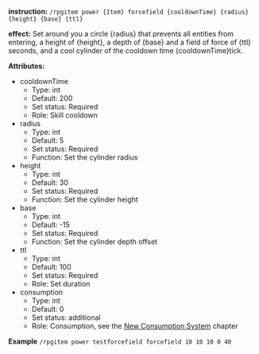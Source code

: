**instruction:**
`/rpgitem power {Item} forcefield {cooldownTime} {radius} {height} {base} {ttl}`

**effect:**
   Set around you a circle {radius} that prevents all entities from entering, a height of {height}, a depth of {base} and a field of force of {ttl} seconds, and a cool cylinder of the cooldown time {cooldownTime}tick.

**Attributes:**
- cooldownTime
  - Type: int
  - Default: 200
  - Set status: Required
  - Role: Skill cooldown
- radius
  - Type: int
  - Default: 5
  - Set status: Required
  - Function: Set the cylinder radius
- height
  - Type: int
  - Default: 30
  - Set status: Required
  - Function: Set the cylinder height
- base
  - Type: int
  - Default: -15
  - Set status: Required
  - Function: Set the cylinder depth offset
- ttl
  - Type: int
  - Default: 100
  - Set status: Required
  - Role: Set duration
- consumption
  - Type: int
  - Default: 0
  - Set status: additional
  - Role: Consumption, see the [New Consumption System](https://github.com/NyaaCat/RPGitems-reloaded/wiki/New-durability-system) chapter


**Example**
`/rpgitem power testforcefield forcefield 10 10 10 0 40`
